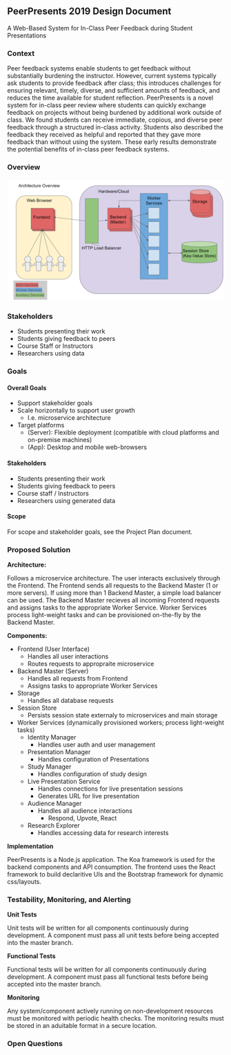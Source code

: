 ## PeerPresents 2019 Design Document ##
A Web-Based System for In-Class Peer Feedback during Student Presentations


### Context

Peer feedback systems enable students to get feedback without substantially burdening the instructor. However, current systems typically ask students to provide feedback after class; this introduces challenges for ensuring relevant, timely, diverse, and sufficient amounts of feedback, and reduces the time available for student reflection. PeerPresents is a novel system for in-class peer review where students can quickly exchange feedback on projects without being burdened by additional work outside of class. We found students can receive immediate, copious, and diverse peer feedback through a structured in-class activity. Students also described the feedback they received as helpful and reported that they gave more feedback than without using the system. These early results demonstrate the potential
benefits of in-class peer feedback systems.


### Overview
![architecture overview](res/architecture_overview.png)


### Stakeholders

* Students presenting their work
* Students giving feedback to peers
* Course Staff or Instructors
* Researchers using data


### Goals

#### Overall Goals

* Support stakeholder goals
* Scale horizontally to support user growth
  * I.e. microservice architecture
* Target platforms
  * (Server): Flexible deployment (compatible with cloud platforms and on-premise machines)
  * (App): Desktop and mobile web-browsers

#### Stakeholders

* Students presenting their work
* Students giving feedback to peers
* Course staff / Instructors
* Researchers using generated data

#### Scope

For scope and stakeholder goals, see the Project Plan document.

### Proposed Solution

**Architecture:**

Follows a microservice architecture. The user interacts exclusively through the Frontend. The Frontend sends all requests to the Backend Master (1 or more servers). If using more than 1 Backend Master, a simple load balancer can be used. The Backend Master recieves all incoming Frontend requests and assigns tasks to the appropriate Worker Service. Worker Services process light-weight tasks and can be provisioned on-the-fly by the Backend Master.

**Components:**

* Frontend (User Interface)
  * Handles all user interactions
  * Routes requests to appropraite microservice
* Backend Master (Server)
  * Handles all requests from Frontend
  * Assigns tasks to appropriate Worker Services
* Storage
  * Handles all database requests
* Session Store
  * Persists session state externaly to microservices and main storage
* Worker Services (dynamically provisioned workers; process light-weight tasks)
  * Identity Manager
    * Handles user auth and user management
  * Presentation Manager
    * Handles configuration of Presentations
  * Study Manager
    * Handles configuration of study design
  * Live Presentation Service
    * Handles connections for live presentation sessions
    * Generates URL for live presentation
  * Audience Manager
    * Handles all audience interactions
      * Respond, Upvote, React
  * Research Explorer
    * Handles accessing data for research interests

**Implementation**

PeerPresents is a Node.js application. The Koa framework is used for the backend components and API consumption. The frontend uses the React framework to build declaritive UIs and the Bootstrap framework for dynamic css/layouts.

### Testability, Monitoring, and Alerting

**Unit Tests**

Unit tests will be written for all components continuously during development. A component must pass all unit tests before being accepted into the master branch.

**Functional Tests**

Functional tests will be written for all components continuously during development. A component must pass all functional tests before being accepted into the master branch.

**Monitoring**

Any system/component actively running on non-development resources must be monitored with periodic health checks. The monitoring results must be stored in an aduitable format in a secure location. 

### Open Questions




